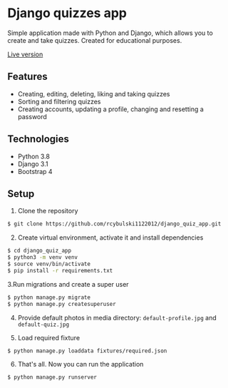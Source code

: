 # Django quizzes app

Simple application made with Python and Django, which allows you to create and
take quizzes. Created for educational purposes.

[Live version](https://django-quizzes-app.herokuapp.com/)

## Features
* Creating, editing, deleting, liking and taking quizzes
* Sorting and filtering quizzes
* Creating accounts, updating a profile, changing and resetting a password 

## Technologies
* Python 3.8
* Django 3.1
* Bootstrap 4

## Setup
1. Clone the repository
```sh
$ git clone https://github.com/rcybulski1122012/django_quiz_app.git
```

2. Create virtual environment, activate it and install dependencies
```sh
$ cd django_quiz_app
$ python3 -m venv venv
$ source venv/bin/activate
$ pip install -r requirements.txt
```

3.Run migrations and create a super user
```sh
$ python manage.py migrate
$ python manage.py createsuperuser
```

4. Provide default photos in media directory: `default-profile.jpg` and `default-quiz.jpg`

5. Load required fixture
```sh
$ python manage.py loaddata fixtures/required.json
```

6. That's all. Now you can run the application
```sh
$ python manage.py runserver
```
